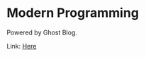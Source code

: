 Modern Programming
===================

Powered by Ghost Blog.

Link: <a href="http://www.alexliu03.github.io">Here</a>
